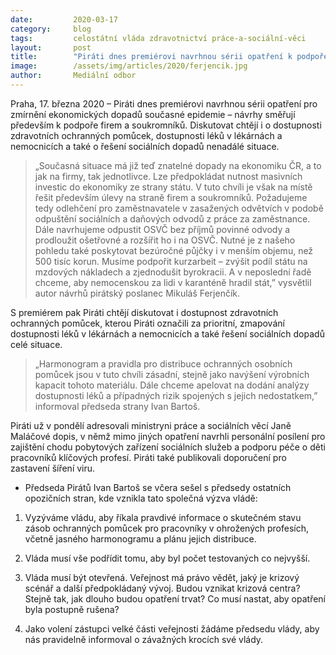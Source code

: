 ```yaml
---
date:         2020-03-17
category:     blog
tags:         celostátní vláda zdravotnictví práce-a-sociální-věci
layout:       post
title:        "Piráti dnes premiérovi navrhnou sérii opatření k podpoře firem a soukromníků. Jednat chtějí i o dostupnosti zdravotních ochranných pomůcek a léků"
image:        /assets/img/articles/2020/ferjencik.jpg
author:       Mediální odbor
--- 
```



Praha, 17. března 2020 – Piráti dnes premiérovi navrhnou sérii opatření pro zmírnění ekonomických dopadů současné epidemie – návrhy směřují především k podpoře firem a soukromníků. Diskutovat chtějí i o dostupnosti zdravotních ochranných pomůcek, dostupnosti léků v lékárnách a nemocnicích a také o řešení sociálních dopadů nenadálé situace.

> „Současná situace má již teď znatelné dopady na ekonomiku ČR, a to jak na firmy, tak jednotlivce. Lze předpokládat nutnost masivních investic do ekonomiky ze strany státu. V tuto chvíli je však na místě řešit především úlevy na straně firem a soukromníků. Požadujeme tedy odlehčení pro zaměstnavatele v zasažených odvětvích v podobě odpuštění sociálních a daňových odvodů z práce za zaměstnance. Dále navrhujeme odpustit OSVČ bez příjmů povinné odvody a prodloužit ošetřovné a rozšířit ho i na OSVČ. Nutné je z našeho pohledu také poskytovat bezúročné půjčky i v menším objemu, než 500 tisíc korun. Musíme podpořit kurzarbeit – zvýšit podíl státu na mzdových nákladech a zjednodušit byrokracii. A v neposlední řadě chceme, aby nemocenskou za lidi v karanténě hradil stát,” vysvětlil autor návrhů pirátský poslanec Mikuláš Ferjenčík.

S premiérem pak Piráti chtějí diskutovat i dostupnost zdravotních ochranných pomůcek, kterou Piráti označili za prioritní, zmapování dostupnosti léků v lékárnách a nemocnicích a také řešení sociálních dopadů celé situace. 

> „Harmonogram a pravidla pro distribuce ochranných osobních pomůcek jsou v tuto chvíli zásadní, stejně jako navýšení výrobních kapacit tohoto materiálu. Dále chceme apelovat na dodání analýzy dostupnosti léků a případných rizik spojených s jejich nedostatkem,” informoval předseda strany Ivan Bartoš. 

Piráti už v pondělí adresovali ministryni práce a sociálních věcí Janě Maláčové dopis, v němž mimo jiných opatření navrhli personální posílení pro zajištění chodu pobytových zařízení sociálních služeb a podporu péče o děti pracovníků klíčových profesí. Piráti také publikovali doporučení pro zastavení šíření viru.

 

* Předseda Pirátů Ivan Bartoš se včera sešel s předsedy ostatních opozičních stran, kde vznikla tato společná výzva vládě:


1. Vyzýváme vládu, aby říkala pravdivé informace o skutečném stavu zásob ochranných pomůcek pro pracovníky v ohrožených profesích, včetně jasného harmonogramu a plánu jejich distribuce.

2. Vláda musí vše podřídit tomu, aby byl počet testovaných co nejvyšší.

3. Vláda musí být otevřená. Veřejnost má právo vědět, jaký je krizový scénář a další předpokládaný vývoj. Budou vznikat krizová centra? Stejně tak, jak dlouho budou opatření trvat? Co musí nastat, aby opatření byla postupně rušena?

4. Jako volení zástupci velké části veřejnosti žádáme předsedu vlády, aby nás pravidelně informoval o závažných krocích své vlády.
